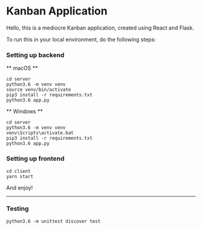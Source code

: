 # Kanban Application

Hello, this is a mediocre Kanban application, created using React and Flask. 

To run this in your local environment, do the following steps:

### Setting up backend

** macOS ** 
```
cd server
python3.6 -m venv venv
source venv/bin/activate
pip3 install -r requirements.txt
python3.6 app.py
```

** Windows **
```
cd server
python3.6 -m venv venv
venv\Scripts\activate.bat
pip3 install -r requirements.txt
python3.6 app.py
```

### Setting up frontend
```
cd client
yarn start
```

And enjoy!

---
### Testing
```
python3.6 -m unittest discover test
```